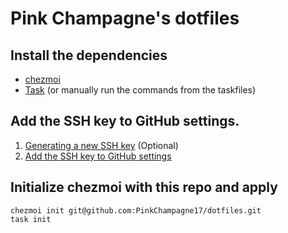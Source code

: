 # Pink Champagne's dotfiles

## Install the dependencies
- [chezmoi](https://www.chezmoi.io/install/)
- [Task](https://taskfile.dev/installation) (or manually  run the commands from the taskfiles)

## Add the SSH key to GitHub settings.
1. [Generating a new SSH key](https://docs.github.com/en/authentication/connecting-to-github-with-ssh/generating-a-new-ssh-key-and-adding-it-to-the-ssh-agent) (Optional)
2. [Add the SSH key to GitHub settings](https://github.com/settings/keys)

## Initialize chezmoi with this repo and apply
```
chezmoi init git@github.com:PinkChampagne17/dotfiles.git
task init
```
